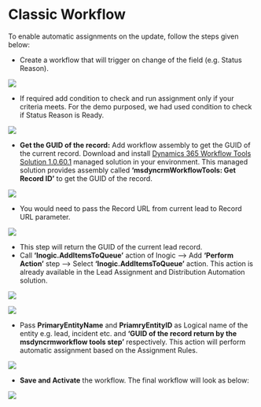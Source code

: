 # Classic Workflow

To enable automatic assignments on the update, follow the steps given below:

* Create a workflow that will trigger on change of the field (e.g. Status Reason).

![](<../../../.gitbook/assets/Classic WF\_1.jpg>)

* If required add condition to check and run assignment only if your criteria meets. For the demo purposed, we had used condition to check if Status Reason is Ready.

![](<../../../.gitbook/assets/Classic WF\_2.png>)

* **Get the GUID of the record:** Add workflow assembly to get the GUID of the current record. Download and install [Dynamics 365 Workflow Tools Solution 1.0.60.1](https://github.com/demianrasko/Dynamics-365-Workflow-Tools/releases/tag/1.0.60.0) managed solution in your environment. This managed solution provides assembly called **‘msdyncrmWorkflowTools: Get Record ID’** to get the GUID of the record.

![](<../../../.gitbook/assets/Classic WF\_3.jpg>)

* You would need to pass the Record URL from current lead to Record URL parameter.

![](<../../../.gitbook/assets/Classic WF\_4.png>)

* This step will return the GUID of the current lead record.
* Call **‘Inogic.AddItemsToQueue’** action of Inogic --> Add **‘Perform Action’** step --> Select **‘Inogic.AddItemsToQueue’** action. This action is already available in the Lead Assignment and Distribution Automation solution.

![](<../../../.gitbook/assets/Classic WF\_5.jpg>)

![](<../../../.gitbook/assets/Classic WF\_6 (1).jpg>)

* Pass **PrimaryEntityName** and **PriamryEntityID** as Logical name of the entity e.g. lead, incident etc. and **‘GUID of the record return by the msdyncrmworkflow tools step’** respectively. This action will perform automatic assignment based on the Assignment Rules.&#x20;

![](<../../../.gitbook/assets/Classic WF\_7.jpg>)

* **Save and Activate** the workflow. The final workflow will look as below:

![](<../../../.gitbook/assets/Classic WF\_8.png>)
